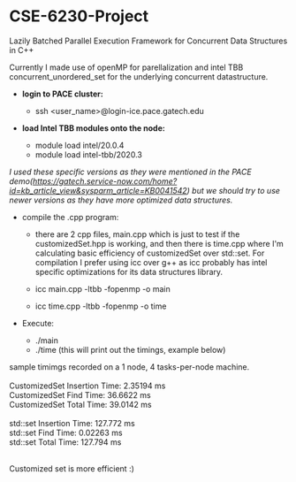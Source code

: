 # CSE-6230-Project
Lazily Batched Parallel Execution Framework for Concurrent Data Structures in C++

Currently I made use of openMP for parellalization and intel TBB concurrent_unordered_set for the underlying concurrent datastructure. 

* **login to PACE cluster:** <br/>
  * ssh <user_name>@login-ice.pace.gatech.edu
  
* **load Intel TBB modules onto the node:** <br/>
  * module load intel/20.0.4
  * module load intel-tbb/2020.3

_I used these specific versions as they were mentioned in the PACE demo(https://gatech.service-now.com/home?id=kb_article_view&sysparm_article=KB0041542) but we should try to use newer versions as they have more optimized data structures._

* compile the .cpp program:
  * there are 2 cpp files, main.cpp which is just to test if the customizedSet.hpp is working, and then there is time.cpp where I'm calculating basic efficiency of customizedSet over std::set. For compilation I prefer using icc over g++ as icc probably has intel specific optimizations for its data structures library.

  * icc main.cpp -ltbb -fopenmp -o main
  * icc time.cpp -ltbb -fopenmp -o time

* Execute:
  * ./main
  * ./time (this will print out the timings, example below)

sample timimgs recorded on a 1 node, 4 tasks-per-node machine. <br/>
<br/>
CustomizedSet Insertion Time: 2.35194 ms <br/>
CustomizedSet Find Time: 36.6622 ms <br/>
CustomizedSet Total Time: 39.0142 ms <br/>
<br/>
std::set Insertion Time: 127.772 ms <br/>
std::set Find Time: 0.02263 ms <br/>
std::set Total Time: 127.794 ms <br/>
<br/>

Customized set is more efficient :)
